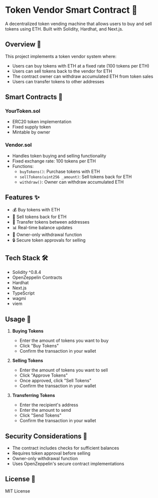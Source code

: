 # Token Vendor Smart Contract 🏪

A decentralized token vending machine that allows users to buy and sell tokens using ETH. Built with Solidity, Hardhat, and Next.js.

## Overview 🔎

This project implements a token vendor system where:
- Users can buy tokens with ETH at a fixed rate (100 tokens per ETH)
- Users can sell tokens back to the vendor for ETH
- The contract owner can withdraw accumulated ETH from token sales
- Users can transfer tokens to other addresses

## Smart Contracts 📄

### YourToken.sol
- ERC20 token implementation
- Fixed supply token
- Mintable by owner

### Vendor.sol
- Handles token buying and selling functionality
- Fixed exchange rate: 100 tokens per ETH
- Functions:
  - `buyTokens()`: Purchase tokens with ETH
  - `sellTokens(uint256 _amount)`: Sell tokens back for ETH
  - `withdraw()`: Owner can withdraw accumulated ETH

## Features ✨

- 💰 Buy tokens with ETH
- 💱 Sell tokens back for ETH
- 🔄 Transfer tokens between addresses
- 📊 Real-time balance updates
- 👤 Owner-only withdrawal function
- 🔒 Secure token approvals for selling

## Tech Stack 🛠

- Solidity ^0.8.4
- OpenZeppelin Contracts
- Hardhat
- Next.js
- TypeScript
- wagmi
- viem



## Usage 📝

1. **Buying Tokens**
   - Enter the amount of tokens you want to buy
   - Click "Buy Tokens"
   - Confirm the transaction in your wallet

2. **Selling Tokens**
   - Enter the amount of tokens you want to sell
   - Click "Approve Tokens"
   - Once approved, click "Sell Tokens"
   - Confirm the transaction in your wallet

3. **Transferring Tokens**
   - Enter the recipient's address
   - Enter the amount to send
   - Click "Send Tokens"
   - Confirm the transaction in your wallet

## Security Considerations 🔐

- The contract includes checks for sufficient balances
- Requires token approval before selling
- Owner-only withdrawal function
- Uses OpenZeppelin's secure contract implementations

## License 📜

MIT License

